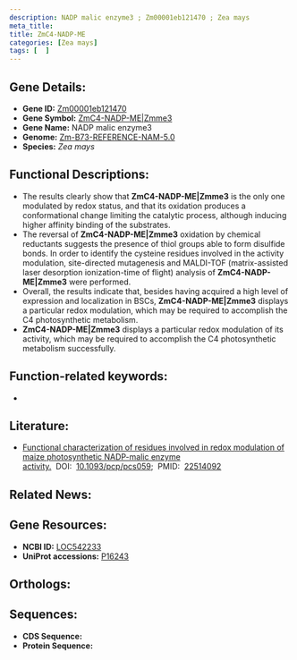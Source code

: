 ```yaml
---
description: NADP malic enzyme3 ; Zm00001eb121470 ; Zea mays
meta_title:
title: ZmC4-NADP-ME
categories: [Zea mays]
tags: [  ]
---
```


## Gene Details:
- **Gene ID:** [Zm00001eb121470]()
- **Gene Symbol:** <u>ZmC4-NADP-ME|Zmme3</u>
- **Gene Name:** NADP malic enzyme3
- **Genome:** [Zm-B73-REFERENCE-NAM-5.0]()
- **Species:** *Zea mays*

## Functional Descriptions:
   - The results clearly show that **ZmC4-NADP-ME|Zmme3** is the only one modulated by redox status, and that its oxidation produces a conformational change limiting the catalytic process, although inducing higher affinity binding of the substrates.
   - The reversal of **ZmC4-NADP-ME|Zmme3** oxidation by chemical reductants suggests the presence of thiol groups able to form disulfide bonds. In order to identify the cysteine residues involved in the activity modulation, site-directed mutagenesis and MALDI-TOF (matrix-assisted laser desorption ionization-time of flight) analysis of **ZmC4-NADP-ME|Zmme3** were performed.
   - Overall, the results indicate that, besides having acquired a high level of expression and localization in BSCs, **ZmC4-NADP-ME|Zmme3** displays a particular redox modulation, which may be required to accomplish the C4 photosynthetic metabolism.
   - **ZmC4-NADP-ME|Zmme3** displays a particular redox modulation of its activity, which may be required to accomplish the C4 photosynthetic metabolism successfully.

## Function-related keywords:
   - [](/tags//)

## Literature:
   - [Functional characterization of residues involved in redox modulation of maize photosynthetic NADP-malic enzyme activity.](https://doi.org/10.1093/pcp/pcs059)&nbsp;&nbsp;DOI:&nbsp;&nbsp;[10.1093/pcp/pcs059](https://doi.org/10.1093/pcp/pcs059);&nbsp;&nbsp;PMID:&nbsp;&nbsp;[22514092](https://pubmed.ncbi.nlm.nih.gov/22514092/)

## Related News:

## Gene Resources:
- **NCBI ID:**  [LOC542233](https://www.ncbi.nlm.nih.gov/gene/?term=LOC542233)
- **UniProt accessions:**  [P16243](https://www.uniprot.org/uniprotkb/P16243/entry)

## Orthologs:

## Sequences:
- **CDS Sequence:**
- **Protein Sequence:**
